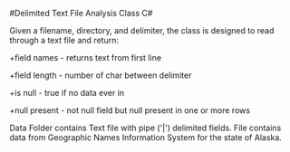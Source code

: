 #Delimited Text File Analysis Class C#

Given a filename, directory, and delimiter, the class is designed to read through a text file and return: 

  +field names - returns text from first line
  
  +field length - number of char between delimiter
  
  +is null - true if no data ever in 
  
  +null present - not null field but null present in one or more rows
  

Data Folder contains Text file with pipe ('|') delimited fields.  File contains 
data from Geographic Names Information System for the state of Alaska.
